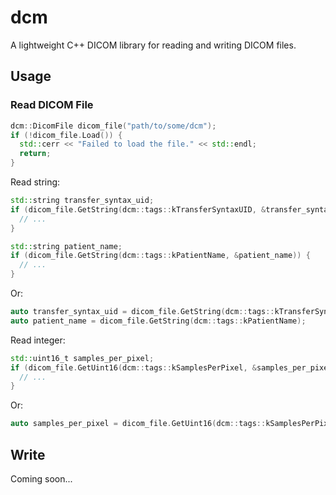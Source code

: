 # dcm

A lightweight C++ DICOM library for reading and writing DICOM files.

## Usage

### Read DICOM File

```cpp
dcm::DicomFile dicom_file("path/to/some/dcm");
if (!dicom_file.Load()) {
  std::cerr << "Failed to load the file." << std::endl;
  return;
}
```

Read string:
```cpp
std::string transfer_syntax_uid;
if (dicom_file.GetString(dcm::tags::kTransferSyntaxUID, &transfer_syntax_uid)) {
  // ...
}

std::string patient_name;
if (dicom_file.GetString(dcm::tags::kPatientName, &patient_name)) {
  // ...
}
```

Or:
```cpp
auto transfer_syntax_uid = dicom_file.GetString(dcm::tags::kTransferSyntaxUID);
auto patient_name = dicom_file.GetString(dcm::tags::kPatientName);
```

Read integer:
```cpp
std::uint16_t samples_per_pixel;
if (dicom_file.GetUint16(dcm::tags::kSamplesPerPixel, &samples_per_pixel)) {
  // ...
}
```

Or:
```cpp
auto samples_per_pixel = dicom_file.GetUint16(dcm::tags::kSamplesPerPixel, 0);

```

## Write

Coming soon...
